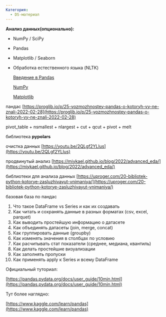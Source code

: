 ```yaml
---
Категория:
  - DS-материал
---
```

**Анализ данных(опционально):**

- NumPy / SciPy
- Pandas
- Matplotlib / Seaborn
- Обработка естественного языка (NLTK)
    
    [Введение в Pandas](https://youtu.be/wjDns1IYcPg)
    
    [NumPy](https://youtu.be/eDuuKvIWzew)
    
    [Matplotlib](https://youtu.be/clDQPyQJ-hc)
    

  

пандас [https://proglib.io/p/25-vozmozhnostey-pandas-o-kotoryh-vy-ne-znali-2022-02-28](https://proglib.io/p/25-vozmozhnostey-pandas-o-kotoryh-vy-ne-znali-2022-02-28)

  

pivot_table + nsmallest + nlargest + cut + qcut + pivot + melt

библиотека **pypolars**

очистка данных [https://youtu.be/2QLgf2YLlus](https://youtu.be/2QLgf2YLlus)

  

продвинутый анализ [https://miykael.github.io/blog/2022/advanced_eda/](https://miykael.github.io/blog/2022/advanced_eda/)

библиотеки для анализа данных [https://uproger.com/20-bibliotek-python-kotorye-zasluzhivayut-vnimaniya/](https://uproger.com/20-bibliotek-python-kotorye-zasluzhivayut-vnimaniya/)

  

базовая база по пандас

1. Что такое DataFrame vs Series и как их создавать
2. Как читать и сохранять данные в разных форматах (csv, excel, parquet)
3. Как выводить простейшую информацию о датасете
4. Как объединять датасеты (join, merge, concat)
5. Как группировать данные (groupby)
6. Как изменять значения в столбцах по условию
7. Как расчитывать стат показатели (среднее, медиана, квантиль)
8. Как делать простейшие визуализации
9. Как заполнять пропуски
10. Как применять apply к Series и всему DataFrame

Официальный туториал:  
  
[https://pandas.pydata.org/docs/user_guide/10min.html](https://pandas.pydata.org/docs/user_guide/10min.html)

Тут более наглядно:  
  
[https://www.kaggle.com/learn/pandas](https://www.kaggle.com/learn/pandas)